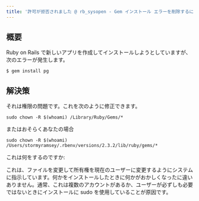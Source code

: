 ```yaml
---
title: '許可が拒否されました @ rb_sysopen - Gem インストール エラーを削除するにはどうすればよいですか?'
---
```


## 概要
Ruby on Rails で新しいアプリを作成してインストールしようとしていますが、次のエラーが発生します。

```
$ gem install pg

```
## 解決策
それは権限の問題です。これを次のように修正できます。

```
sudo chown -R $(whoami) /Library/Ruby/Gems/*

```
またはおそらくあなたの場合

```
sudo chown -R $(whoami) /Users/stormyramsey/.rbenv/versions/2.3.2/lib/ruby/gems/*

```
これは何をするのですか:

これは、ファイルを変更して所有権を現在のユーザーに変更するようにシステムに指示しています。何かをインストールしたときに何かがおかしくなったに違いありません。通常、これは複数のアカウントがあるか、ユーザーが必ずしも必要ではないときにインストールに sudo を使用していることが原因です。

